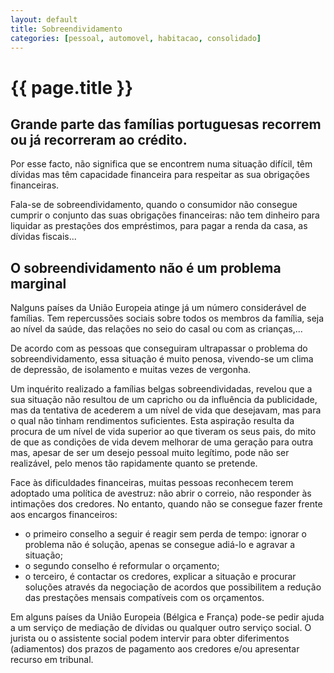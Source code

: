 ```yaml
---
layout: default
title: Sobreendividamento
categories: [pessoal, automovel, habitacao, consolidado]
---
```


# {{ page.title }}

## Grande parte das famílias portuguesas recorrem ou já recorreram ao crédito.

Por esse facto, não significa que se encontrem numa situação difícil, têm dívidas mas têm capacidade financeira para respeitar as sua obrigações financeiras.

Fala-se de sobreendividamento, quando o consumidor não consegue cumprir o conjunto das suas obrigações financeiras: não tem dinheiro para liquidar as prestações dos empréstimos, para pagar a renda da casa, as dívidas fiscais...

## O sobreendividamento não é um problema marginal

Nalguns países da União Europeia atinge já um número considerável de famílias. Tem repercussões sociais sobre todos os membros da família, seja ao nível da saúde, das relações no seio do casal ou com as crianças,...

De acordo com as pessoas que conseguiram ultrapassar o problema do sobreendividamento, essa situação é muito penosa, vivendo-se um clima de depressão, de isolamento e muitas vezes de vergonha.

Um inquérito realizado a famílias belgas sobreendividadas, revelou que a sua situação não resultou de um capricho ou da influência da publicidade, mas da tentativa de acederem a um nível de vida que desejavam, mas para o qual não tinham rendimentos suficientes. Esta aspiração resulta da procura de um nível de vida superior ao que tiveram os seus pais, do mito de que as condições de vida devem melhorar de uma geração para outra mas, apesar de ser um desejo pessoal muito legítimo, pode não ser realizável, pelo menos tão rapidamente quanto se pretende.

Face às dificuldades financeiras, muitas pessoas reconhecem terem adoptado uma política de avestruz: não abrir o correio, não responder às intimações dos credores. No entanto, quando não se consegue fazer frente aos encargos financeiros:

* o primeiro conselho a seguir é reagir sem perda de tempo: ignorar o problema não é solução, apenas se consegue adiá-lo e agravar a situação;
* o  segundo conselho é reformular o orçamento;
* o terceiro, é contactar os credores, explicar a situação e procurar soluções através da negociação de acordos que possibilitem a redução das prestações mensais compatíveis com os orçamentos.

Em alguns países da União Europeia (Bélgica e França) pode-se pedir ajuda a um serviço de mediação de dívidas ou qualquer outro serviço social. O jurista ou o assistente social podem intervir para obter diferimentos (adiamentos) dos prazos de pagamento aos credores e/ou apresentar recurso em tribunal.